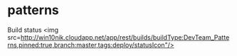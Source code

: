 # patterns

Build status <img src=http://win10nik.cloudapp.net/app/rest/builds/buildType:DevTeam_Patterns,pinned:true,branch:master,tags:deploy/statusIcon"/>
